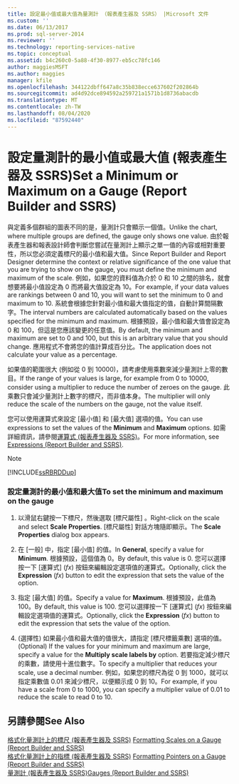 ```yaml
---
title: 設定最小值或最大值為量測計 （報表產生器及 SSRS） |Microsoft 文件
ms.custom: ''
ms.date: 06/13/2017
ms.prod: sql-server-2014
ms.reviewer: ''
ms.technology: reporting-services-native
ms.topic: conceptual
ms.assetid: b4c260c0-5a88-4f30-8977-eb5cc78fc146
author: maggiesMSFT
ms.author: maggies
manager: kfile
ms.openlocfilehash: 344122dbff647a8c35b838ecce637602f202864b
ms.sourcegitcommit: ad4d92dce894592a259721a1571b1d8736abacdb
ms.translationtype: MT
ms.contentlocale: zh-TW
ms.lasthandoff: 08/04/2020
ms.locfileid: "87592440"
---
```

# <a name="set-a-minimum-or-maximum-on-a-gauge-report-builder-and-ssrs"></a><span data-ttu-id="703c0-102">設定量測計的最小值或最大值 (報表產生器及 SSRS)</span><span class="sxs-lookup"><span data-stu-id="703c0-102">Set a Minimum or Maximum on a Gauge (Report Builder and SSRS)</span></span>
  <span data-ttu-id="703c0-103">與定義多個群組的圖表不同的是，量測計只會顯示一個值。</span><span class="sxs-lookup"><span data-stu-id="703c0-103">Unlike the chart, where multiple groups are defined, the gauge only shows one value.</span></span> <span data-ttu-id="703c0-104">由於報表產生器和報表設計師會判斷您嘗試在量測計上顯示之單一值的內容或相對重要性，所以您必須定義標尺的最小值和最大值。</span><span class="sxs-lookup"><span data-stu-id="703c0-104">Since Report Builder and Report Designer determine the context or relative significance of the one value that you are trying to show on the gauge, you must define the minimum and maximum of the scale.</span></span> <span data-ttu-id="703c0-105">例如，如果您的資料值為介於 0 和 10 之間的排名，就會想要將最小值設定為 0 而將最大值設定為 10。</span><span class="sxs-lookup"><span data-stu-id="703c0-105">For example, if your data values are rankings between 0 and 10, you will want to set the minimum to 0 and maximum to 10.</span></span> <span data-ttu-id="703c0-106">系統會根據您針對最小值和最大值指定的值，自動計算間隔數字。</span><span class="sxs-lookup"><span data-stu-id="703c0-106">The interval numbers are calculated automatically based on the values specified for the minimum and maximum.</span></span> <span data-ttu-id="703c0-107">根據預設，最小值和最大值會設定為 0 和 100，但這是您應該變更的任意值。</span><span class="sxs-lookup"><span data-stu-id="703c0-107">By default, the minimum and maximum are set to 0 and 100, but this is an arbitrary value that you should change.</span></span> <span data-ttu-id="703c0-108">應用程式不會將您的值計算成百分比。</span><span class="sxs-lookup"><span data-stu-id="703c0-108">The application does not calculate your value as a percentage.</span></span>  
  
 <span data-ttu-id="703c0-109">如果值的範圍很大 (例如從 0 到 10000)，請考慮使用乘數來減少量測計上零的數目。</span><span class="sxs-lookup"><span data-stu-id="703c0-109">If the range of your values is large, for example from 0 to 10000, consider using a multiplier to reduce the number of zeroes on the gauge.</span></span> <span data-ttu-id="703c0-110">此乘數只會減少量測計上數字的標尺，而非值本身。</span><span class="sxs-lookup"><span data-stu-id="703c0-110">The multiplier will only reduce the scale of the numbers on the gauge, not the value itself.</span></span>  
  
 <span data-ttu-id="703c0-111">您可以使用運算式來設定 [最小值]  和 [最大值]  選項的值。</span><span class="sxs-lookup"><span data-stu-id="703c0-111">You can use expressions to set the values of the **Minimum** and **Maximum** options.</span></span> <span data-ttu-id="703c0-112">如需詳細資訊，請參閱[運算式 &#40;報表產生器及 SSRS&#41;](expressions-report-builder-and-ssrs.md)。</span><span class="sxs-lookup"><span data-stu-id="703c0-112">For more information, see [Expressions &#40;Report Builder and SSRS&#41;](expressions-report-builder-and-ssrs.md).</span></span>  
  
> [!NOTE]  
>  [!INCLUDE[ssRBRDDup](../../includes/ssrbrddup-md.md)]  
  
### <a name="to-set-the-minimum-and-maximum-on-the-gauge"></a><span data-ttu-id="703c0-113">設定量測計的最小值和最大值</span><span class="sxs-lookup"><span data-stu-id="703c0-113">To set the minimum and maximum on the gauge</span></span>  
  
1.  <span data-ttu-id="703c0-114">以滑鼠右鍵按一下標尺，然後選取 [標尺屬性]  。</span><span class="sxs-lookup"><span data-stu-id="703c0-114">Right-click on the scale and select **Scale Properties**.</span></span> <span data-ttu-id="703c0-115">[標尺屬性]  對話方塊隨即顯示。</span><span class="sxs-lookup"><span data-stu-id="703c0-115">The **Scale Properties** dialog box appears.</span></span>  
  
2.  <span data-ttu-id="703c0-116">在 [一般]  中，指定 [最小值]  的值。</span><span class="sxs-lookup"><span data-stu-id="703c0-116">In **General**, specify a value for **Minimum**.</span></span> <span data-ttu-id="703c0-117">根據預設，這個值為 0。</span><span class="sxs-lookup"><span data-stu-id="703c0-117">By default, this value is 0.</span></span> <span data-ttu-id="703c0-118">您可以選擇按一下 [運算式]  \(*fx*) 按鈕來編輯設定選項值的運算式。</span><span class="sxs-lookup"><span data-stu-id="703c0-118">Optionally, click the **Expression** (*fx*) button to edit the expression that sets the value of the option.</span></span>  
  
3.  <span data-ttu-id="703c0-119">指定 [最大值]  的值。</span><span class="sxs-lookup"><span data-stu-id="703c0-119">Specify a value for **Maximum**.</span></span> <span data-ttu-id="703c0-120">根據預設，此值為 100。</span><span class="sxs-lookup"><span data-stu-id="703c0-120">By default, this value is 100.</span></span> <span data-ttu-id="703c0-121">您可以選擇按一下 [運算式]  \(*fx*) 按鈕來編輯設定選項值的運算式。</span><span class="sxs-lookup"><span data-stu-id="703c0-121">Optionally, click the **Expression** (*fx*) button to edit the expression that sets the value of the option.</span></span>  
  
4.  <span data-ttu-id="703c0-122">(選擇性) 如果最小值和最大值的值很大，請指定 [標尺標籤乘數]  選項的值。</span><span class="sxs-lookup"><span data-stu-id="703c0-122">(Optional) If the values for your minimum and maximum are large, specify a value for the **Multiply scale labels by** option.</span></span> <span data-ttu-id="703c0-123">若要指定減少標尺的乘數，請使用十進位數字。</span><span class="sxs-lookup"><span data-stu-id="703c0-123">To specify a multiplier that reduces your scale, use a decimal number.</span></span> <span data-ttu-id="703c0-124">例如，如果您的標尺為從 0 到 1000，就可以指定乘數值 0.01 來減少標尺，以便顯示成 0 到 10。</span><span class="sxs-lookup"><span data-stu-id="703c0-124">For example, if you have a scale from 0 to 1000, you can specify a multiplier value of 0.01 to reduce the scale to read 0 to 10.</span></span>  
  
## <a name="see-also"></a><span data-ttu-id="703c0-125">另請參閱</span><span class="sxs-lookup"><span data-stu-id="703c0-125">See Also</span></span>  
 <span data-ttu-id="703c0-126">[格式化量測計上的標尺 &#40;報表產生器及 SSRS&#41;](formatting-scales-on-a-gauge-report-builder-and-ssrs.md) </span><span class="sxs-lookup"><span data-stu-id="703c0-126">[Formatting Scales on a Gauge &#40;Report Builder and SSRS&#41;](formatting-scales-on-a-gauge-report-builder-and-ssrs.md) </span></span>  
 <span data-ttu-id="703c0-127">[格式化量測計上的指標 &#40;報表產生器及 SSRS&#41;](formatting-pointers-on-a-gauge-report-builder-and-ssrs.md) </span><span class="sxs-lookup"><span data-stu-id="703c0-127">[Formatting Pointers on a Gauge &#40;Report Builder and SSRS&#41;](formatting-pointers-on-a-gauge-report-builder-and-ssrs.md) </span></span>  
 [<span data-ttu-id="703c0-128">量測計 &#40;報表產生器及 SSRS&#41;</span><span class="sxs-lookup"><span data-stu-id="703c0-128">Gauges &#40;Report Builder and SSRS&#41;</span></span>](gauges-report-builder-and-ssrs.md)  
  
  
